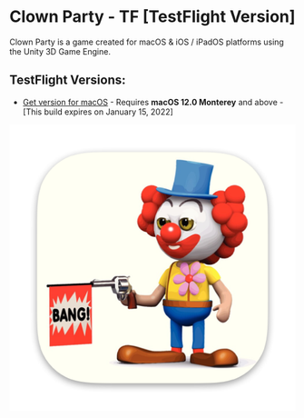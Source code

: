 # Clown Party - TF [TestFlight Version]

Clown Party is a game created for macOS & iOS / iPadOS platforms using the Unity 3D Game Engine.

## TestFlight Versions:

* [Get version for macOS](https://testflight.apple.com/join/IDkeIN0y) - Requires **macOS 12.0 Monterey** and above - [This build expires on January 15, 2022]
<!-- * [Get version for iOS & iPadOS](paste link here) - Requires **iOS 14.0** and above or **iPadOS 14.0** and above - [This build expires on January paste day here, 2020] -->


![image alt](Image/Icon.png)
